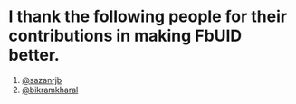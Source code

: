 # I thank the following people for their contributions in making FbUID better.

1. [@sazanrjb](https://github.com/sazanrjb)
2. [@bikramkharal](https://github.com/bikramkharal)


